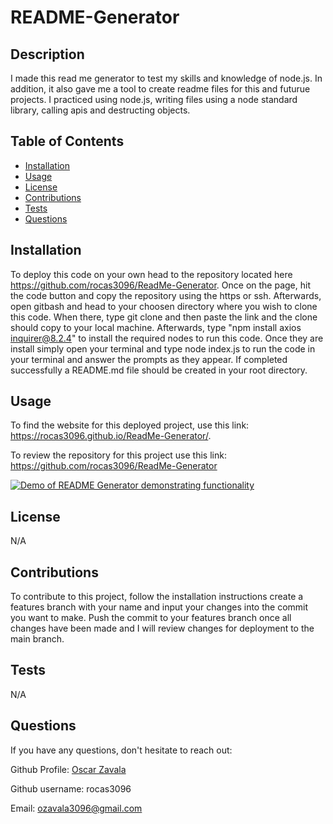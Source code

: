 
# README-Generator
        
## Description
I made this read me generator to test my skills and knowledge of node.js. In addition, it also gave me a tool to create readme files for this and futurue projects. I practiced using node.js, writing files using a node standard library, calling apis and destructing objects.

## Table of Contents
- [Installation](#installation)
- [Usage](#usage)
- [License](#license)
- [Contributions](#contributions)
- [Tests](#tests)
- [Questions](#questions)

## Installation
To deploy this code on your own head to the repository located here https://github.com/rocas3096/ReadMe-Generator. Once on the page, hit the code button and copy the repository using the https or ssh. Afterwards, open gitbash and head to your choosen directory where you wish to clone this code. When there, type git clone and then paste the link and the clone should copy to your local machine. Afterwards, type "npm install axios inquirer@8.2.4" to install the required nodes to run this code. Once they are install simply open your terminal and type node index.js to run the code in your terminal and answer the prompts as they appear. If completed successfully a README.md file should be created in your root directory.

## Usage

To find the website for this deployed project, use this link: https://rocas3096.github.io/ReadMe-Generator/. 

To review the repository for this project use this link: https://github.com/rocas3096/ReadMe-Generator

[![Demo of README Generator demonstrating functionality](https://drive.google.com/uc?export=download&id=16v0gBTaF6K_v-RHHEelQap5Je8WbJI9c)](https://drive.google.com/file/d/16v0gBTaF6K_v-RHHEelQap5Je8WbJI9c/preview)


## License
N/A

## Contributions
To contribute to this project, follow the installation instructions create a features branch with your name and input your changes into the commit you want to make. Push the commit to your features branch once all changes have been made and I will review changes for deployment to the main branch.

## Tests
N/A

## Questions
If you have any questions, don't hesitate to reach out:

Github Profile: [Oscar Zavala](https://github.com/rocas3096)

Github username: rocas3096

Email: ozavala3096@gmail.com
